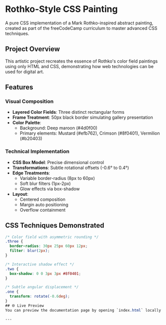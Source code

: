 # Rothko-Style CSS Painting

A pure CSS implementation of a Mark Rothko-inspired abstract painting, created as part of the freeCodeCamp curriculum to master advanced CSS techniques.

## Project Overview

This artistic project recreates the essence of Rothko's color field paintings using only HTML and CSS, demonstrating how web technologies can be used for digital art.

## Features

### Visual Composition
- **Layered Color Fields**: Three distinct rectangular forms
- **Frame Treatment**: 50px black border simulating gallery presentation
- **Color Palette**:
  - Background: Deep maroon (#4d0f00)
  - Primary elements: Mustard (#efb762), Crimson (#8f0401), Vermilion (#b20403)

### Technical Implementation
- **CSS Box Model**: Precise dimensional control
- **Transformations**: Subtle rotational offsets (-0.6° to 0.4°)
- **Edge Treatments**:
  - Variable border-radius (8px to 60px)
  - Soft blur filters (1px-2px)
  - Glow effects via box-shadow
- **Layout**:
  - Centered composition
  - Margin auto positioning
  - Overflow containment

## CSS Techniques Demonstrated

```css
/* Color field with asymmetric rounding */
.three {
  border-radius: 30px 25px 60px 12px;
  filter: blur(2px);
}

/* Interactive shadow effect */
.two {
  box-shadow: 0 0 3px 3px #8f0401;
}

/* Subtle angular displacement */
.one {
  transform: rotate(-0.6deg);
}
## 🌐 Live Preview  
You can preview the documentation page by opening `index.html` locally or hosting it on GitHub Pages.

---